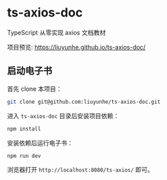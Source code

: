 # ts-axios-doc

TypeScript 从零实现 axios 文档教材

项目预览: https://liuyunhe.github.io/ts-axios-doc/


## 启动电子书

首先 clone 本项目：

```bash
git clone git@github.com:liuyunhe/ts-axios-doc.git
```

进入 `ts-axios-doc` 目录后安装项目依赖：

```bash
npm install
```

安装依赖后运行电子书：

```bash
npm run dev
```

浏览器打开 `http://localhost:8080/ts-axios/` 即可。

